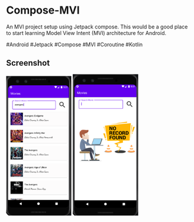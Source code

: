 # Compose-MVI
An MVI project setup using Jetpack compose. This would be a good place to start learning Model View Intent (MVI) architecture for Android.

#Android #Jetpack #Compose #MVI #Coroutine #Kotlin

## Screenshot

<img width="35%" src="screenshots/s1.png" />
<img width="35%" src="screenshots/s2.png" />
